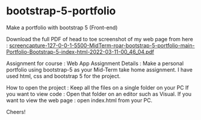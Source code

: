 # bootstrap-5-portfolio
Make a portfolio with bootstrap 5 (Front-end)

Download the full PDF of head to toe screenshot of my web page from here :
[screencapture-127-0-0-1-5500-MidTerm-roar-bootstrap-5-portfolio-main-Portfolio-Bootstrap-5-index-html-2022-03-11-00_46_04.pdf](https://github.com/thinkGrow/bootstrap-5-portfolio/files/8226172/screencapture-127-0-0-1-5500-MidTerm-roar-bootstrap-5-portfolio-main-Portfolio-Bootstrap-5-index-html-2022-03-11-00_46_04.pdf)

Assignment for course : Web App
Assignment Details : Make a personal portfolio using bootstrap-5 as your Mid-Term take home assignment.
I have used html, css and bootstrap 5 for the project.

How to open the project :
Keep all the files on a single folder on your PC
If you want to view code : Open that folder on an editor such as Visual. 
If you want to view the web page : open index.html from your PC.

Cheers!


